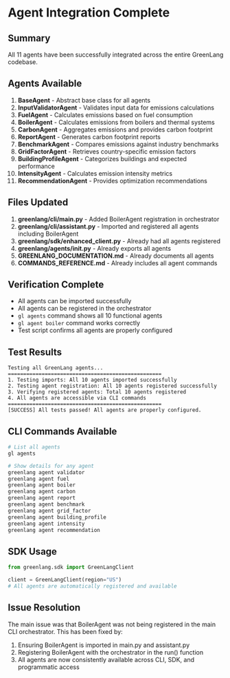 # Agent Integration Complete

## Summary
All 11 agents have been successfully integrated across the entire GreenLang codebase.

## Agents Available
1. **BaseAgent** - Abstract base class for all agents
2. **InputValidatorAgent** - Validates input data for emissions calculations
3. **FuelAgent** - Calculates emissions based on fuel consumption
4. **BoilerAgent** - Calculates emissions from boilers and thermal systems
5. **CarbonAgent** - Aggregates emissions and provides carbon footprint
6. **ReportAgent** - Generates carbon footprint reports
7. **BenchmarkAgent** - Compares emissions against industry benchmarks
8. **GridFactorAgent** - Retrieves country-specific emission factors
9. **BuildingProfileAgent** - Categorizes buildings and expected performance
10. **IntensityAgent** - Calculates emission intensity metrics
11. **RecommendationAgent** - Provides optimization recommendations

## Files Updated
1. **greenlang/cli/main.py** - Added BoilerAgent registration in orchestrator
2. **greenlang/cli/assistant.py** - Imported and registered all agents including BoilerAgent
3. **greenlang/sdk/enhanced_client.py** - Already had all agents registered
4. **greenlang/agents/__init__.py** - Already exports all agents
5. **GREENLANG_DOCUMENTATION.md** - Already documents all agents
6. **COMMANDS_REFERENCE.md** - Already includes all agent commands

## Verification Complete
- All agents can be imported successfully
- All agents can be registered in the orchestrator
- `gl agents` command shows all 10 functional agents
- `gl agent boiler` command works correctly
- Test script confirms all agents are properly configured

## Test Results
```
Testing all GreenLang agents...
==================================================
1. Testing imports: All 10 agents imported successfully
2. Testing agent registration: All 10 agents registered successfully
3. Verifying registered agents: Total 10 agents registered
4. All agents are accessible via CLI commands
==================================================
[SUCCESS] All tests passed! All agents are properly configured.
```

## CLI Commands Available
```bash
# List all agents
gl agents

# Show details for any agent
greenlang agent validator
greenlang agent fuel
greenlang agent boiler
greenlang agent carbon
greenlang agent report
greenlang agent benchmark
greenlang agent grid_factor
greenlang agent building_profile
greenlang agent intensity
greenlang agent recommendation
```

## SDK Usage
```python
from greenlang.sdk import GreenLangClient

client = GreenLangClient(region="US")
# All agents are automatically registered and available
```

## Issue Resolution
The main issue was that BoilerAgent was not being registered in the main CLI orchestrator. This has been fixed by:
1. Ensuring BoilerAgent is imported in main.py and assistant.py
2. Registering BoilerAgent with the orchestrator in the run() function
3. All agents are now consistently available across CLI, SDK, and programmatic access